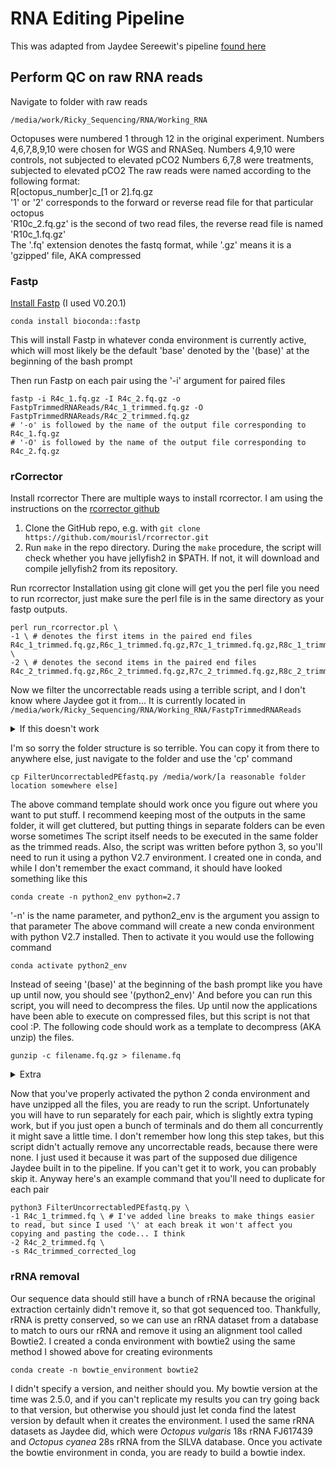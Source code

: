 # RNA Editing Pipeline
This was adapted from Jaydee Sereewit's pipeline [found here](https://github.com/asereewit/RNA-Editing-in-Octopus-rubescens-in-Response-to-Ocean-Acidification-Methods/tree/0.1.0)
## Perform QC on raw RNA reads
Navigate to folder with raw reads
```
/media/work/Ricky_Sequencing/RNA/Working_RNA
```
Octopuses were numbered 1 through 12 in the original experiment. Numbers 4,6,7,8,9,10 were chosen for WGS and RNASeq.
Numbers 4,9,10 were controls, not subjected to elevated pCO2
Numbers 6,7,8 were treatments, subjected to elevated pCO2
The raw reads were named according to the following format:  
  R[octopus_number]c_[1 or 2].fq.gz  
  '1' or '2' corresponds to the forward or reverse read file for that particular octopus  
  'R10c_2.fq.gz' is the second of two read files, the reverse read file is named 'R10c_1.fq.gz'  
  The '.fq' extension denotes the fastq format, while '.gz' means it is a 'gzipped' file, AKA compressed  

### Fastp
[Install Fastp](https://anaconda.org/bioconda/fastp) (I used V0.20.1)
```
conda install bioconda::fastp
```
This will install Fastp in whatever conda environment is currently active, which will most likely be the default 'base' denoted by the '(base)' at the beginning of the bash prompt

Then run Fastp on each pair using the '-i' argument for paired files
```
fastp -i R4c_1.fq.gz -I R4c_2.fq.gz -o FastpTrimmedRNAReads/R4c_1_trimmed.fq.gz -O FastpTrimmedRNAReads/R4c_2_trimmed.fq.gz
# '-o' is followed by the name of the output file corresponding to R4c_1.fq.gz
# '-O' is followed by the name of the output file corresponding to R4c_2.fq.gz
```
### rCorrector
Install rcorrector
There are multiple ways to install rcorrector. I am using the instructions on the [rcorrector github](https://github.com/mourisl/Rcorrector)
1. Clone the GitHub repo, e.g. with ```git clone https://github.com/mourisl/rcorrector.git```
2. Run ```make``` in the repo directory. During the ```make``` procedure, the script will check whether you have jellyfish2 in $PATH. If not, it will download and compile jellyfish2 from its repository.

Run rcorrector
Installation using git clone will get you the perl file you need to run rcorrector, just make sure the perl file is in the same directory as your fastp outputs.
```
perl run_rcorrector.pl \
-1 \ # denotes the first items in the paired end files
R4c_1_trimmed.fq.gz,R6c_1_trimmed.fq.gz,R7c_1_trimmed.fq.gz,R8c_1_trimmed.fq.gz,R9c_1_trimmed.fq.gz,R10c_1_trimmed.fq.gz \
-2 \ # denotes the second items in the paired end files
R4c_2_trimmed.fq.gz,R6c_2_trimmed.fq.gz,R7c_2_trimmed.fq.gz,R8c_2_trimmed.fq.gz,R9c_2_trimmed.fq.gz,R10c_2_trimmed.fq.gz
```
Now we filter the uncorrectable reads using a terrible script, and I don't know where Jaydee got it from...
It is currently located in ```/media/work/Ricky_Sequencing/RNA/Working_RNA/FastpTrimmedRNAReads```
<details>
  <summary>If this doesn't work</summary>
  There is another version of this python script located in 
  ```/media/work/Ricky_Sequencing/RNA/Working_RNA/FastpTrimmedRNAReads/unzipped_rcorrected/trinity_bowtie_results```
  
  It may be the one I actually used, I can't remember and for that I apologize. I updated the structure of line 78 from “R2.next()” to “next(R2)”
</details>

I'm so sorry the folder structure is so terrible. You can copy it from there to anywhere else, just navigate to the folder and use the 'cp' command
```
cp FilterUncorrectabledPEfastq.py /media/work/[a reasonable folder location somewhere else]
```
The above command template should work once you figure out where you want to put stuff. I recommend keeping most of the outputs in the same folder, it will get cluttered, but putting things in separate folders can be even worse sometimes
The script itself needs to be executed in the same folder as the trimmed reads. Also, the script was written before python 3, so you'll need to run it using a python V2.7 environment. I created one in conda, and while I don't remember the exact command, it should have looked something like this
```
conda create -n python2_env python=2.7
```
'-n' is the name parameter, and python2_env is the argument you assign to that parameter
The above command will create a new conda environment with python V2.7 installed. Then to activate it you would use the following command
```
conda activate python2_env
```
Instead of seeing '(base)' at the beginning of the bash prompt like you have up until now, you should see '(python2_env)'
And before you can run this script, you will need to decompress the files. Up until now the applications have been able to execute on compressed files, but this script is not that cool :P. The following code should work as a template to decompress (AKA unzip) the files.
```
gunzip -c filename.fq.gz > filename.fq
```
<details>
  <summary>Extra</summary> 
  The command is probably supposed to be pronounced out loud as 'jee-unzip' but I just pronounce it as spelled with a hard 'g'. It does the opposite of the 'gzip' command, which compresses files.
  The '-c' parameter means that it will leave the original file alone and print the output to the command line. That's good because we want to keep the intermediate files, but bad because it'll just spit gigabytes of fastq data onto the screen for several minutes and  accomplish nothing. This is why, after we specify the filename.fq.gz to unzip, we then pipe that output into a text file named filename.fq (all we've done is dropped the '.gz' extension on the name). You could probably easily write the command to unzip all the files you want to at once and rename them accordingly, but if you do it wrong you'll create unzipped copies of every zipped file in the folder and you probably have ones you'd rather not unzip. If you want to do it all at once, ask Kirt how to format a command for that, he'll show you a simple regex tip, otherwise you'll have to run the command once for every single file, which doesn't take super long so it's not a huge deal.

</details>

Now that you've properly activated the python 2 conda environment and have unzipped all the files, you are ready to run the script. Unfortunately you will have to run separately for each pair, which is slightly extra typing work, but if you just open a bunch of terminals and do them all concurrently it might save a little time. I don't remember how long this step takes, but this script didn't actually remove any uncorrectable reads, because there were none. I just used it because it was part of the supposed due diligence Jaydee built in to the pipeline. If you can't get it to work, you can probably skip it.
Anyway here's an example command that you'll need to duplicate for each pair
```
python3 FilterUncorrectabledPEfastq.py \
-1 R4c_1_trimmed.fq \ # I've added line breaks to make things easier to read, but since I used '\' at each break it won't affect you copying and pasting the code... I think
-2 R4c_2_trimmed.fq \
-s R4c_trimmed_corrected_log
```

### rRNA removal
Our sequence data should still have a bunch of rRNA because the original extraction certainly didn't remove it, so that got sequenced too. Thankfully, rRNA is pretty conserved, so we can use an rRNA dataset from a database to match to ours our rRNA and remove it using an alignment tool called Bowtie2. I created a conda environment with bowtie2 using the same method I showed above for creating evironments
```
conda create -n bowtie_environment bowtie2
```
I didn't specify a version, and neither should you. My bowtie version at the time was 2.5.0, and if you can't replicate my results you can try going back to that version, but otherwise you should just let conda find the latest version by default when it creates the environment. I used the same rRNA datasets as Jaydee did, which were _Octopus vulgaris_ 18s rRNA FJ617439 and _Octopus cyanea_ 28s rRNA from the SILVA database. Once you activate the bowtie environment in conda, you are ready to build a bowtie index.
